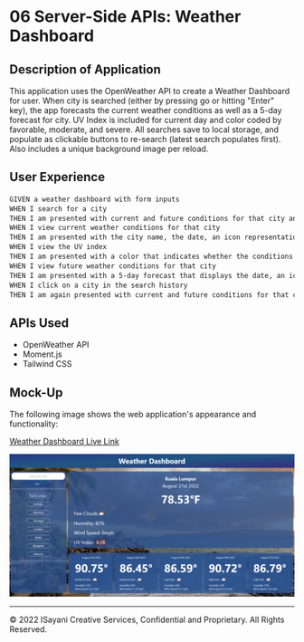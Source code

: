 # 06 Server-Side APIs: Weather Dashboard

## Description of Application

This application uses the OpenWeather API to create a Weather Dashboard for user. When city is searched (either by pressing go or hitting "Enter" key), the app forecasts the current weather conditions as well as a 5-day forecast for city. UV Index is included for current day and color coded by favorable, moderate, and severe. All searches save to local storage, and populate as clickable buttons to re-search (latest search populates first). Also includes a unique background image per reload. 


## User Experience

```md
GIVEN a weather dashboard with form inputs
WHEN I search for a city
THEN I am presented with current and future conditions for that city and that city is added to the search history
WHEN I view current weather conditions for that city
THEN I am presented with the city name, the date, an icon representation of weather conditions, the temperature, the humidity, the wind speed, and the UV index
WHEN I view the UV index
THEN I am presented with a color that indicates whether the conditions are favorable, moderate, or severe
WHEN I view future weather conditions for that city
THEN I am presented with a 5-day forecast that displays the date, an icon representation of weather conditions, the temperature, the wind speed, and the humidity
WHEN I click on a city in the search history
THEN I am again presented with current and future conditions for that city
```

## APIs Used
- OpenWeather API
- Moment.js
- Tailwind CSS

## Mock-Up

The following image shows the web application's appearance and functionality:

[Weather Dashboard Live Link](https://isayani.github.io/server-side-weather-dashboard/)

![The weather app includes a search option, a list of cities, and a five-day forecast and current weather conditions for Atlanta.](./assets/weather-demo.png)

- - -
© 2022 ISayani Creative Services, Confidential and Proprietary. All Rights Reserved.
